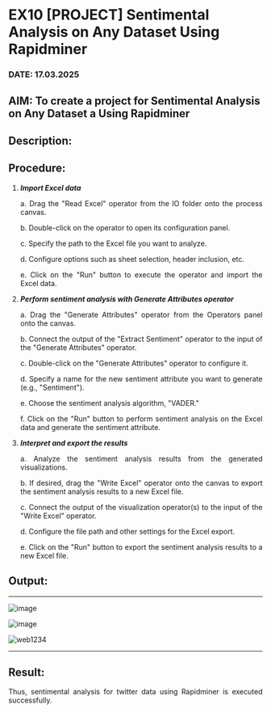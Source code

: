 #  EX10 [PROJECT] Sentimental Analysis on Any Dataset Using Rapidminer
### DATE: 17.03.2025

## AIM: To create a project for Sentimental Analysis on Any Dataset a Using Rapidminer
## Description: 
<div align = "justify">

## Procedure:
1) ***Import Excel data***
    <p>a. Drag the "Read Excel" operator from the IO folder onto the process canvas.
    <p>b. Double-click on the operator to open its configuration panel.
    <p>c. Specify the path to the Excel file you want to analyze.
    <p>d. Configure options such as sheet selection, header inclusion, etc.
    <p>e. Click on the "Run" button to execute the operator and import the Excel data.
2) ***Perform sentiment analysis with Generate Attributes operator***
    <p>a. Drag the "Generate Attributes" operator from the Operators panel onto the canvas.
    <p>b. Connect the output of the "Extract Sentiment" operator to the input of the "Generate Attributes" operator.
    <p>c. Double-click on the "Generate Attributes" operator to configure it.
    <p>d. Specify a name for the new sentiment attribute you want to generate (e.g., "Sentiment").
    <p>e. Choose the sentiment analysis algorithm, "VADER."
    <p>f. Click on the "Run" button to perform sentiment analysis on the Excel data and generate the sentiment attribute.
3) ***Interpret and export the results***
    <p>a. Analyze the sentiment analysis results from the generated visualizations.
    <p>b. If desired, drag the "Write Excel" operator onto the canvas to export the sentiment analysis results to a new Excel file.
    <p>c. Connect the output of the visualization operator(s) to the input of the "Write Excel" operator.
    <p>d. Configure the file path and other settings for the Excel export.
    <p>e. Click on the "Run" button to export the sentiment analysis results to a new Excel file.

## Output:
---
![image](https://github.com/user-attachments/assets/581c675b-707a-45a4-8241-d7b209e0481c)

![image](https://github.com/user-attachments/assets/a463ba54-546c-4e49-b2cf-7958a1ec3ed5)

![web1234](https://github.com/user-attachments/assets/67914a36-41b6-4b79-b4cb-7893542ee6f6)


---
## Result:
Thus, sentimental analysis for twitter data using Rapidminer is executed successfully.
